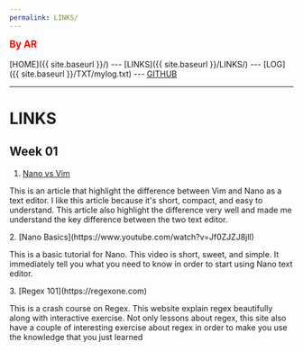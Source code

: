 ```yaml
---
permalink: LINKS/
---
```

<span style="color:red; font-weight:bold; font-size:larger;">By AR</span>
<br><br>
[HOME]({{ site.baseurl }}/) ---
[LINKS]({{ site.baseurl }}/LINKS/) ---
[LOG]({{ site.baseurl }}/TXT/mylog.txt) ---
[GITHUB](https://github.com/AndiRaihan/os222)
<br>
<hr>

# LINKS<br>
## Week 01<br>
1. [Nano vs Vim](https://www.linuxfordevices.com/tutorials/linux/nano-editor-vs-vim-editor)<br>
 <p>This is an article that highlight the difference between Vim and Nano as a text editor. I like this article because it's short, compact, and easy to understand. This article also highlight the difference very well and made me understand the key difference between the two text editor.</p>
2. [Nano Basics](https://www.youtube.com/watch?v=Jf0ZJZJ8jlI)<br>
 <p>This is a basic tutorial for Nano. This video is short, sweet, and simple. It immediately tell you what you need to know in order to start using Nano text editor.</p>
3. [Regex 101](https://regexone.com)<br>
 <p>This is a crash course on Regex. This website explain regex beautifully along with interactive exercise. Not only lessons about regex, this site also have a couple of interesting exercise about regex in order to make you use the knowledge that you just learned</p>

